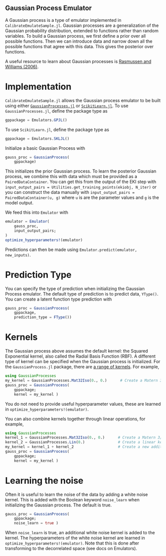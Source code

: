 ## Gaussian Process Emulator

A Gaussian process is a type of emulator implemented in `CalibrateEmulateSample.jl`. Gaussian processes
are a generalization of the Gaussian probability distribution, extended to functions rather than random variables.
To build a Gaussian process, we first define a prior over all possible functions. Then we can introduce 
data and narrow down all the possible functions that agree with this data. This gives the posterior over functions.

A useful resource to learn about Gaussian processes is [Rasmussen and Williams (2006)](http://gaussianprocess.org/gpml/).


# Implementation

`CalibrateEmulateSample.jl` allows the Gaussian process emulator to be built using
either [`GaussianProcesses.jl`](https://stor-i.github.io/GaussianProcesses.jl/latest/) 
or [`ScikitLearn.jl`](https://scikitlearnjl.readthedocs.io/en/latest/models/#scikitlearn-models).
To use `GaussianProcesses.jl`, define the package type as
```julia
gppackage = Emulators.GPJL()
```

To use `ScikitLearn.jl`, define the package type as
```julia
gppackage = Emulators.SKLJL()
```


Initialize a basic Gaussian Process with
```julia
gauss_proc = GaussianProcess(
    gppackage)
```

This initializes the prior Gaussian process. To learn the posterior Gaussian process, we combine this with
data which must be provided as a `PairedDataContainer`. You can get this from the output of the EKI step with
`input_output_pairs = Utilities.get_training_points(ekiobj, N_iter)` or you can construct the data manually 
with `input_output_pairs = PairedDataContainer(u, g)` where `u` is are the parameter values and `g` is the model
output. 

We feed this into `Emulator` with
```julia
emulator = Emulator(
    gauss_proc,
    input_output_pairs;
)
optimize_hyperparameters!(emulator)
```
Predictions can then be made using `Emulator.predict(emulator, new_inputs)`.


# Prediction Type

You can specify the type of prediction when initializing the Gaussian Process emulator.
The default type of prediction is to predict data, `YType()`. 
You can create a latent function type prediction with

```julia
gauss_proc = GaussianProcess(
    gppackage,
    prediction_type = FType())

```


# Kernels

The Gaussian process above assumes the default kernel: the Squared Exponential kernel, also called 
the Radial Basis Function (RBF). A different type of kernel can be specified when the Gaussian process 
is initialized. For the `GaussianProcess.jl` package, there are [a range of kernels](https://stor-i.github.io/GaussianProcesses.jl/latest/kernels). 
For example, 
```julia
using GaussianProcesses
my_kernel = GaussianProcesses.Mat32Iso(0., 0.)      # Create a Matern 3/2 kernel with lengthscale=0 and sd=0
gauss_proc = GaussianProcess(
    gppackage;
    kernel = my_kernel )
```
You do not need to provide useful hyperparameter values, these are learned in 
`optimize_hyperparameters!(emulator)`.

You can also combine kernels together through linear operations, for example,
```julia
using GaussianProcesses
kernel_1 = GaussianProcesses.Mat32Iso(0., 0.)      # Create a Matern 3/2 kernel with lengthscale=0 and sd=0
kernel_2 = GaussianProcesses.Lin(0.)               # Create a linear kernel with lengthscale=0
my_kernel = kernel_1 + kernel_2                    # Create a new additive kernel
gauss_proc = GaussianProcess(
    gppackage;
    kernel = my_kernel )
```


# Learning the noise

Often it is useful to learn the noise of the data by adding a white noise kernel. This is added with the 
Boolean keyword `noise_learn` when initializing the Gaussian process. The default is true. 

```julia
gauss_proc = GaussianProcess(
    gppackage;
    noise_learn = true )
```

When `noise_learn` is true, an additional white noise kernel is added to the kernel. The hyperparameters 
of the white noise kernel are learned in `optimize_hyperparameters!(emulator)`. Note that this is done after 
transforming to the decorrelated space (see docs on Emulators).



